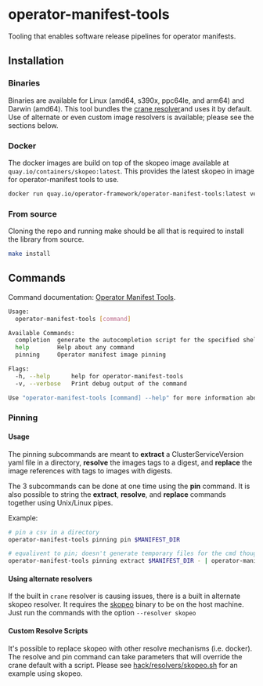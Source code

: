 # operator-manifest-tools

Tooling that enables software release pipelines for operator manifests.

## Installation

### Binaries

Binaries are available for Linux (amd64, s390x, ppc64le, and arm64) and Darwin (amd64). This tool bundles the [crane resolver](https://github.com/google/go-containerregistry/blob/main/cmd/crane/doc/crane.md)and uses it by default. Use of alternate or even custom image resolvers is available; please see the sections below.

### Docker

The docker images are build on top of the skopeo image available at `quay.io/containers/skopeo:latest`. This provides the latest skopeo in image for operator-manifest tools to use.

```sh
docker run quay.io/operator-framework/operator-manifest-tools:latest version
```

### From source

Cloning the repo and running make should be all that is required to install the library from source.

```sh
make install
```

## Commands

Command documentation: [Operator Manifest Tools](docs/operator-manifest-tools.md).

```sh
Usage:
  operator-manifest-tools [command]

Available Commands:
  completion  generate the autocompletion script for the specified shell
  help        Help about any command
  pinning     Operator manifest image pinning

Flags:
  -h, --help      help for operator-manifest-tools
  -v, --verbose   Print debug output of the command

Use "operator-manifest-tools [command] --help" for more information about a command.
```

### Pinning

#### Usage

The pinning subcommands are meant to **extract** a ClusterServiceVersion yaml file in a directory, **resolve** the images tags to a digest, and **replace** the image references with tags to images with digests.

The 3 subcommands can be done at one time using the **pin** command. It is also possible to string the **extract**, **resolve**, and **replace** commands together using Unix/Linux pipes.

Example:

```sh
# pin a csv in a directory
operator-manifest-tools pinning pin $MANIFEST_DIR

# equalivent to pin; doesn't generate temporary files for the cmd though
operator-manifest-tools pinning extract $MANIFEST_DIR - | operator-manifest-tools pinning resolve - | operator-manifest-tools pinning replace $MANIFEST_DIR
```
#### Using alternate resolvers

If the built in `crane` resolver is causing issues, there is a built in alternate skopeo resolver. It requires the [skopeo](https://github.com/containers/skopeo) binary to be on the host machine. Just run the commands with the option `--resolver skopeo`

#### Custom Resolve Scripts

It's possible to replace skopeo with other resolve mechanisms (i.e. docker). The resolve and pin command can take parameters that will override the crane default with a script. Please see [hack/resolvers/skopeo.sh](hack/resolvers/skopeo.sh) for an example using skopeo.
